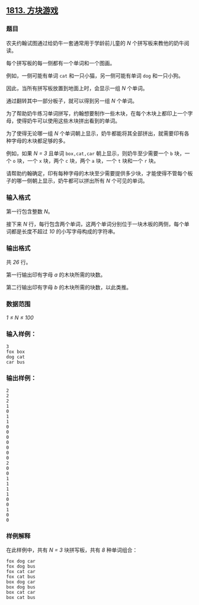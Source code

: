 ## [1813. 方块游戏](https://www.acwing.com/problem/content/1815/)

### 题目

农夫约翰试图通过给奶牛一套通常用于学龄前儿童的 *N* 个拼写板来教他的奶牛阅读。

每个拼写板的每一侧都有一个单词和一个图画。

例如，一侧可能有单词 `cat` 和一只小猫，另一侧可能有单词 `dog` 和一只小狗。

因此，当所有拼写板放置到地面上时，会显示一组 *N* 个单词。

通过翻转其中一部分板子，就可以得到另一组 *N* 个单词。

为了帮助奶牛练习单词拼写，约翰想要制作一些木块，在每个木块上都印上一个字母，使得奶牛可以使用这些木块拼出看到的单词。

为了使得无论哪一组 *N* 个单词朝上显示，奶牛都能将其全部拼出，就需要印有各种字母的木块都足够的多。

例如，如果 *N = 3* 且单词 `box,cat,car` 朝上显示，则奶牛至少需要一个 `b` 块，一个 `o` 块，一个 `x` 块，两个 `c` 块，两个 `a` 块，一个 `t` 块和一个 `r` 块。

请帮助约翰确定，印有每种字母的木块至少需要提供多少块，才能使得不管每个板子的哪一侧朝上显示，奶牛都可以拼出所有 *N* 个可见的单词。

### 输入格式

第一行包含整数 *N*。

接下来 *N* 行，每行包含两个单词，这两个单词分别位于一块木板的两侧，每个单词都是长度不超过 *10* 的小写字母构成的字符串。

### 输出格式

共 *26* 行。

第一行输出印有字母 *a* 的木块所需的块数。

第二行输出印有字母 *b* 的木块所需的块数，以此类推。

### 数据范围

*1 ≤ N ≤ 100*

### 输入样例：

```
3
fox box
dog cat
car bus
```

### 输出样例：

```
2
2
2
1
0
1
1
0
0
0
0
0
0
0
2
0
0
1
1
1
1
0
0
1
0
0
```

### 样例解释

在此样例中，共有 *N = 3* 块拼写板，共有 *8* 种单词组合：

```
fox dog car
fox dog bus
fox cat car
fox cat bus
box dog car
box dog bus
box cat car
box cat bus
```
